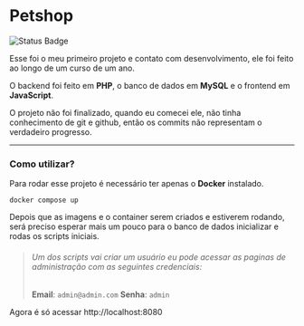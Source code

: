 # Petshop

![Status Badge](https://img.shields.io/static/v1?label=STATUS&message=DROPPED&color=red&style=for-the-badge)

Esse foi o meu primeiro projeto e contato com desenvolvimento, ele foi feito ao longo de um curso de um ano.

O backend foi feito em **PHP**, o banco de dados em **MySQL** e o frontend em **JavaScript**.

O projeto não foi finalizado, quando eu comecei ele, não tinha conhecimento de git e github, então os commits não representam o verdadeiro progresso.

---

### Como utilizar?

Para rodar esse projeto é necessário ter apenas o **Docker** instalado.

```shell
docker compose up
```

Depois que as imagens e o container serem criados e estiverem rodando, será preciso esperar mais um pouco para o banco de dados inicializar e rodas os scripts iniciais.

> ###### Um dos scripts vai criar um usuário eu pode acessar as paginas de administração com as seguintes credenciais:
>
> **Email**: `admin@admin.com`
> **Senha**: `admin`

Agora é só acessar http://localhost:8080